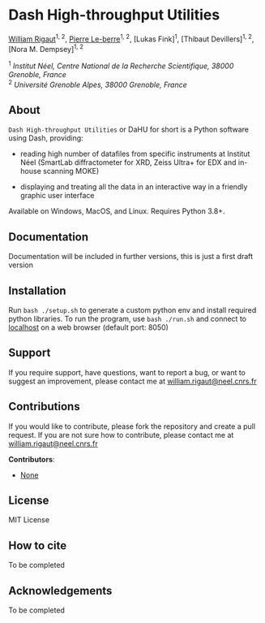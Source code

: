# Dash High-throughput Utilities

[William Rigaut](https://github.com/escouflenfer)<sup>1, 2</sup>, [Pierre Le-berre](https://github.com/kellypops)<sup>1, 2</sup>, [Lukas Fink]<sup>1</sup>, [Thibaut Devillers]<sup>1, 2</sup>, [Nora M. Dempsey]<sup>1, 2</sup>

<sup>1</sup> *Institut Néel, Centre National de la Recherche Scientifique, 38000 Grenoble, France*  
<sup>2</sup> *Université Grenoble Alpes, 38000 Grenoble, France*  

## About

`Dash High-throughput Utilities` or DaHU for short is a Python software using Dash, providing:

- reading high number of datafiles from specific instruments at Institut Néel (SmartLab diffractometer for XRD, Zeiss Ultra+ for EDX and in-house scanning MOKE)

- displaying and treating all the data in an interactive way in a friendly graphic user interface


Available on Windows, MacOS, and Linux. Requires Python 3.8+.

## Documentation

Documentation will be included in further versions, this is just a first draft version

## Installation

Run `bash ./setup.sh` to generate a custom python env and install required python libraries. To run the program, use `bash ./run.sh` and connect to [localhost](http://127.0.0.1:8050/) on a web browser (default port: 8050) 

## Support

If you require support, have questions, want to report a bug, or want to suggest an improvement, please contact me at william.rigaut@neel.cnrs.fr

## Contributions

If you would like to contribute, please fork the repository and create a pull request. If you are not sure how to contribute, please contact me at william.rigaut@neel.cnrs.fr

**Contributors**:

- [None]()

## License

MIT License

## How to cite

To be completed

## Acknowledgements

To be completed
